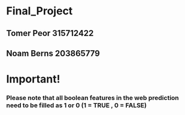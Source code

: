 # Final_Project
## Tomer Peor 315712422
## Noam Berns 203865779

# Important!
###  Please note that all boolean features in the web prediction need to be filled as 1 or 0 (1 = TRUE , 0 = FALSE)

